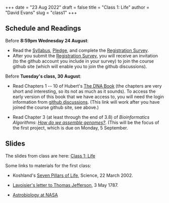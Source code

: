 +++
date = "23 Aug 2022"
draft = false
title = "Class 1: Life"
author = "David Evans"
slug = "class1"
+++

## Schedule and Readings

Before **8:59pm Wednesday 24 August**: 

- Read the [Syllabus](/syllabus/),
[Pledge](/pledge/), and complete the [Registration Survey](/survey).
- After you submit the [Registration Survey](/survey), you will receive an invitation (to the github account you include in your survey) to join the course github site (which will enable you to join the github discussions).

Before **Tuesday's class, 30 August**:

- Read Chapters 1 -- 10 of Hubert's [The DNA
  Book](https://berthub.eu/dna-book/toc-real/) (the chapters are very
  short and interesting, so its not as much as it sounds). To access the early version
  of this book that we have access to, you will need the login
  information from [github discussions](https://github.com/computingbiology/fall2022/discussions/3). (This link will work after you have joined the course github site, see above.)

- Read Chapter 3 (at least through the end of 3.8) of _Bioinformatics
Algorithms_: [_How do we assemble genomes?_](//www.bioinformaticsalgorithms.org/bioinformatics-chapter-3). (This will be the focus of the first project, which is due on Monday, 5 September.

## Slides

The slides from class are here: [Class 1: Life](https://www.dropbox.com/s/i70mk5ifzhxwgzt/csbio-class1.pdf?dl=0)

Some links to materials for the first class:

- Koshland's [Seven Pillars of Life](https://www.science.org/doi/10.1126/science.1068489), Science, 22 March 2002.

- [Lavoisier's letter to Thomas Jefferson](https://founders.archives.gov/documents/Jefferson/01-11-02-0208), 3 May 1787.

- [Astrobiology at NASA](https://astrobiology.nasa.gov/research/life-detection/about/)
